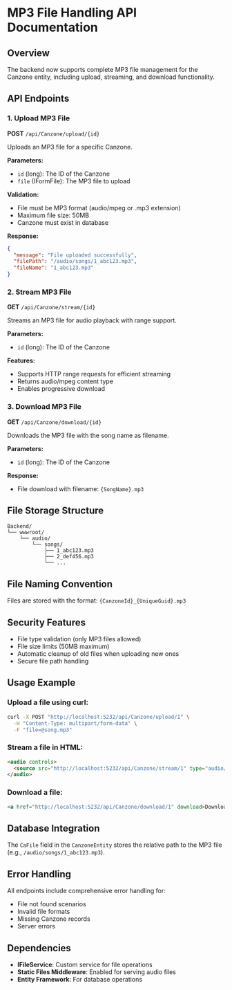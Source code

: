 # MP3 File Handling API Documentation

## Overview
The backend now supports complete MP3 file management for the Canzone entity, including upload, streaming, and download functionality.

## API Endpoints

### 1. Upload MP3 File
**POST** `/api/Canzone/upload/{id}`

Uploads an MP3 file for a specific Canzone.

**Parameters:**
- `id` (long): The ID of the Canzone
- `file` (IFormFile): The MP3 file to upload

**Validation:**
- File must be MP3 format (audio/mpeg or .mp3 extension)
- Maximum file size: 50MB
- Canzone must exist in database

**Response:**
```json
{
  "message": "File uploaded successfully",
  "filePath": "/audio/songs/1_abc123.mp3",
  "fileName": "1_abc123.mp3"
}
```

### 2. Stream MP3 File
**GET** `/api/Canzone/stream/{id}`

Streams an MP3 file for audio playback with range support.

**Parameters:**
- `id` (long): The ID of the Canzone

**Features:**
- Supports HTTP range requests for efficient streaming
- Returns audio/mpeg content type
- Enables progressive download

### 3. Download MP3 File
**GET** `/api/Canzone/download/{id}`

Downloads the MP3 file with the song name as filename.

**Parameters:**
- `id` (long): The ID of the Canzone

**Response:**
- File download with filename: `{SongName}.mp3`

## File Storage Structure
```
Backend/
└── wwwroot/
    └── audio/
        └── songs/
            ├── 1_abc123.mp3
            ├── 2_def456.mp3
            └── ...
```

## File Naming Convention
Files are stored with the format: `{CanzoneId}_{UniqueGuid}.mp3`

## Security Features
- File type validation (only MP3 files allowed)
- File size limits (50MB maximum)
- Automatic cleanup of old files when uploading new ones
- Secure file path handling

## Usage Example

### Upload a file using curl:
```bash
curl -X POST "http://localhost:5232/api/Canzone/upload/1" \
  -H "Content-Type: multipart/form-data" \
  -F "file=@song.mp3"
```

### Stream a file in HTML:
```html
<audio controls>
  <source src="http://localhost:5232/api/Canzone/stream/1" type="audio/mpeg">
</audio>
```

### Download a file:
```html
<a href="http://localhost:5232/api/Canzone/download/1" download>Download Song</a>
```

## Database Integration
The `CaFile` field in the `CanzoneEntity` stores the relative path to the MP3 file (e.g., `/audio/songs/1_abc123.mp3`).

## Error Handling
All endpoints include comprehensive error handling for:
- File not found scenarios
- Invalid file formats
- Missing Canzone records
- Server errors

## Dependencies
- **IFileService**: Custom service for file operations
- **Static Files Middleware**: Enabled for serving audio files
- **Entity Framework**: For database operations
